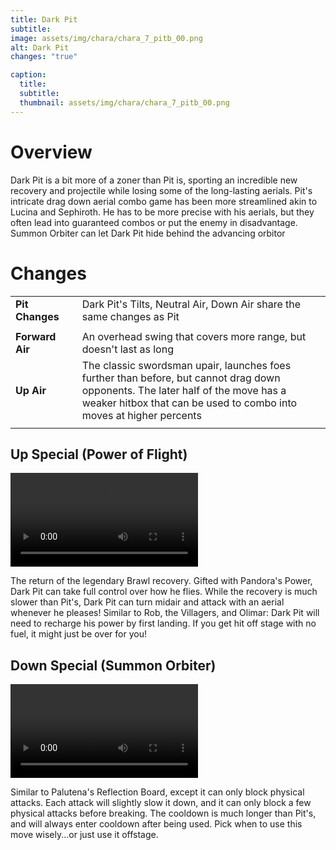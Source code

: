 ```yaml
---
title: Dark Pit
subtitle: 
image: assets/img/chara/chara_7_pitb_00.png
alt: Dark Pit
changes: "true"

caption:
  title:
  subtitle: 
  thumbnail: assets/img/chara/chara_7_pitb_00.png
---
```


# Overview 

Dark Pit is a bit more of a zoner than Pit is, sporting an incredible new recovery and projectile while losing some of the long-lasting aerials. Pit's intricate drag down aerial combo game has been more streamlined akin to Lucina and Sephiroth. He has to be more precise with his aerials, but they often lead into guaranteed combos or put the enemy in disadvantage. Summon Orbiter can let Dark Pit hide behind the advancing orbitor


# Changes

| |  |  |
| :----------- | :-----: | ----------- |
| **Pit Changes** | | Dark Pit's Tilts, Neutral Air, Down Air share the same changes as Pit |
|  |  |  |
| **Forward Air** | | An overhead swing that covers more range, but doesn't last as long |
| **Up Air** | | The classic swordsman upair, launches foes further than before, but cannot drag down opponents. The later half of the move has a weaker hitbox that can be used to combo into moves at higher percents |
|  | | |


## Up Special (Power of Flight)

<video src=../assets/img/videos/pitb_specialhi.mp4 controls="controls" style="max-width: 730px;">
</video>

The return of the legendary Brawl recovery. Gifted with Pandora's Power, Dark Pit can take full control over how he flies. While the recovery is much slower than Pit's, Dark Pit can turn midair and attack with an aerial whenever he pleases! Similar to Rob, the Villagers, and Olimar: Dark Pit will need to recharge his power by first landing. If you get hit off stage with no fuel, it might just be over for you!

## Down Special (Summon Orbiter)

<video src=../assets/img/videos/pitb_speciallw.mp4 controls="controls" style="max-width: 730px;">
</video>

Similar to Palutena's Reflection Board, except it can only block physical attacks. Each attack will slightly slow it down, and it can only block a few physical attacks before breaking. The cooldown is much longer than Pit's, and will always enter cooldown after being used. Pick when to use this move wisely...or just use it offstage.
